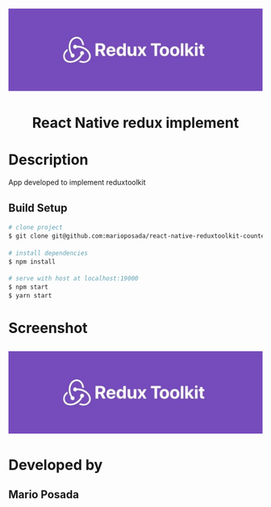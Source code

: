 <h1 align="center"> <img width="1000" src="https://github.com/marioposada/assets/blob/main/reduxtoolkit/redux-toolkit-1400.jpeg" /> </h1>
<h1 align="center">  React Native redux implement  </h1>

# Description
App developed to implement reduxtoolkit

## Build Setup

``` bash
# clone project
$ git clone git@github.com:marioposada/react-native-reduxtoolkit-counter.git

# install dependencies
$ npm install

# serve with host at localhost:19000
$ npm start
$ yarn start
```
# Screenshot
<h2 align="center"> <img width="700" src="https://github.com/marioposada/assets/blob/main/reduxtoolkit/redux-toolkit-1400.jpeg" /> </h2>
                       
                       
# Developed by 
## Mario Posada
